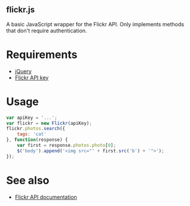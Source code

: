 flickr.js
---------

A basic JavaScript wrapper for the Flickr API. Only implements methods that don't require authentication.

Requirements
============

* [jQuery](https://jquery.com/download/)
* [Flickr API key](https://www.flickr.com/services/apps/create/apply/)

Usage
=====

```js
var apiKey = '...';
var flickr = new Flickr(apiKey);
flickr.photos.search({
    tags: 'cat'
}, function(response) {
    var first = response.photos.photo[0];
    $('body').append('<img src="' + first.src('b') + '">');
});
```

See also
========

* [Flickr API documentation](https://www.flickr.com/services/api/)
